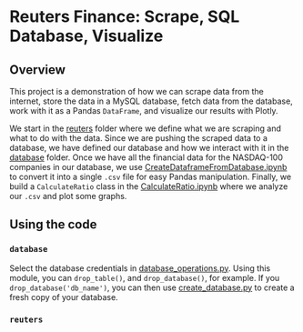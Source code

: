 # Reuters Finance: Scrape, SQL Database, Visualize

## Overview
This project is a demonstration of how we can scrape data from the internet, store the data in a MySQL database, fetch data from the database, work with it as a Pandas `DataFrame`, and visualize our results with Plotly.

We start in the [reuters](https://github.com/mriverrose/ReutersFinance/tree/master/reuters) folder where we define what we are scraping and what to do with the data. Since we are pushing the scraped data to a database, we have defined our database and how we interact with it in the [database](https://github.com/mriverrose/ReutersFinance/tree/master/database) folder. Once we have all the financial data for the NASDAQ-100 companies in our database, we use [CreateDataframeFromDatabase.ipynb](https://github.com/mriverrose/ReutersFinance/blob/master/CreateDataframeFromDatabase.ipynb) to convert it into a single `.csv` file for easy Pandas manipulation. Finally, we build a `CalculateRatio` class in the [CalculateRatio.ipynb](https://github.com/mriverrose/ReutersFinance/blob/master/CalculateRatio.ipynb) where we analyze our `.csv` and plot some graphs.

## Using the code
### `database`
Select the database credentials in [database_operations.py](https://github.com/mriverrose/ReutersFinance/blob/master/database/database_operations.py). Using this module, you can `drop_table()`, and `drop_database()`, for example. If you `drop_database('db_name')`, you can then use [create_database.py](https://github.com/mriverrose/ReutersFinance/blob/master/create_database.py) to create a fresh copy of your database. 

### `reuters`

